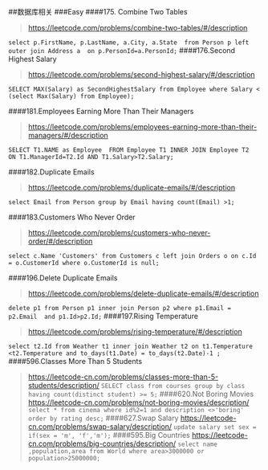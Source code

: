 ##数据库相关
###Easy
####175. Combine Two Tables
><https://leetcode.com/problems/combine-two-tables/#/description>
	
 ``
select p.FirstName, p.LastName, a.City, a.State 
from Person p left outer join Address a 
                on p.PersonId=a.PersonId;
 `` 
####176.Second Highest Salary
><https://leetcode.com/problems/second-highest-salary/#/description>

``SELECT MAX(Salary) as SecondHighestSalary
from Employee
where Salary <
(select Max(Salary) from Employee);
``

####181.Employees Earning More Than Their Managers
><https://leetcode.com/problems/employees-earning-more-than-their-managers/#/description>

``
SELECT T1.NAME as Employee 
FROM Employee T1 INNER JOIN Employee T2 
ON T1.ManagerId=T2.Id AND T1.Salary>T2.Salary;
``

####182.Duplicate Emails
><https://leetcode.com/problems/duplicate-emails/#/description>
 
 ``
 select Email from Person group by Email having count(Email) >1;
 ``
 
####183.Customers Who Never Order
><https://leetcode.com/problems/customers-who-never-order/#/description>

``
select c.Name 'Customers'
from Customers c left join Orders o
    on c.Id = o.CustomerId
where o.CustomerId is null;
``

####196.Delete Duplicate Emails
><https://leetcode.com/problems/delete-duplicate-emails/#/description>

``
delete p1 from Person p1 inner join Person p2
where p1.Email = p2.Email 
and p1.Id>p2.Id;
``
####197.Rising Temperature
><https://leetcode.com/problems/rising-temperature/#/description>

``
select t2.Id
 from Weather t1 inner join Weather t2
 on t1.Temperature <t2.Temperature
 and to_days(t1.Date) = to_days(t2.Date)-1 ;
``
####596.Classes More Than 5 Students
><https://leetcode-cn.com/problems/classes-more-than-5-students/description/>
``
SELECT class from courses group by class having count(distinct student) >= 5;
``
####620.Not Boring Movies
><https://leetcode-cn.com/problems/not-boring-movies/description/>
``
select * from cinema where id%2=1 and description <>'boring' order by rating desc;
``
####627.Swap Salary
><https://leetcode-cn.com/problems/swap-salary/description/>
``
update salary set sex = if(sex = 'm', 'f','m');
``
####595.Big Countries
><https://leetcode-cn.com/problems/big-countries/description/>
``
select name ,population,area from World where area>3000000 or population>25000000;
``


